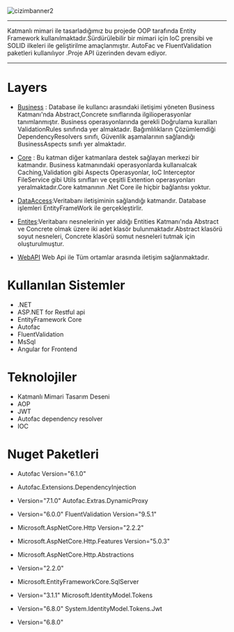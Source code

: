 ![cizimbanner2](https://raw.githubusercontent.com/furkanpasaoglu/githubImages/main/Yaz%C4%B1l%C4%B1m%20Geli%C5%9Ftirici%20Yeti%C5%9Ftirme%20kamp%C4%B1.png)

<hr>
Katmanlı mimari ile tasarladığımız bu projede OOP tarafında Entity Framework kullanılmaktadır.Sürdürülebilir bir mimari için IoC prensibi ve SOLID ilkeleri ile geliştirilme amaçlanmıştır. AutoFac ve FluentValidation paketleri kullanılıyor .Proje API üzerinden devam ediyor.
<hr>

# Layers

- [Business](https://github.com/mvolkanaslan/ReCapProject/tree/master/Business)
  : Database ile kullancı arasındaki iletişimi
  yöneten Business Katmanı'nda Abstract,Concrete
  sınıflarında ilgilioperasyonlar tanımlanmıştır.
  Business operasyonlarında gerekli Doğrulama
  kuralları ValidationRules sınıfında yer
  almaktadır. Bağımlılıkların Çözümlemdiği
  DependencyResolvers sınıfı, Güvenlik
  aşamalarının sağlandığı BusinessAspects sınıfı
  yer almaktadır.

- [Core](https://github.com/mvolkanaslan/ReCapProject/tree/master/Core)
  : Bu katman diğer katmanlara destek sağlayan
  merkezi bir katmandır. Business katmanındaki
  operasyonlarda kullanıalcak Caching,Validation
  gibi Aspects Operasyonlar, IoC Interceptor
  FileService gibi Utils sınıfları ve çeşitli
  Extention operasyonları yeralmaktadır.Core
  katmanının .Net Core ile hiçbir bağlantısı
  yoktur.
- [DataAccess](https://github.com/mvolkanaslan/ReCapProject/tree/master/DataAccesss):Veritabanı
  iletişiminin sağlandığı katmandır. Database
  işlemleri EntityFrameWork ile gerçekleştirlir.
- [Entites](https://github.com/mvolkanaslan/ReCapProject/tree/master/Entities):Veritabanı
  nesnelerinin yer aldığı Entities Katmanı'nda
  Abstract ve Concrete olmak üzere iki adet klasör
  bulunmaktadır.Abstract klasörü soyut nesneleri,
  Concrete klasörü somut nesneleri tutmak için
  oluşturulmuştur.
- [WebAPI](https://github.com/mvolkanaslan/ReCapProject/tree/master/WebAPI)
  Web Api ile Tüm ortamlar arasında iletişim
  sağlanmaktadır.

# Kullanılan Sistemler

- .NET
- ASP.NET for Restful api
- EntityFramework Core
- Autofac
- FluentValidation
- MsSql
- Angular for Frontend

# Teknolojiler

- Katmanlı Mimari Tasarım Deseni
- AOP
- JWT
- Autofac dependency resolver
- IOC

# Nuget Paketleri

- Autofac Version="6.1.0"

- Autofac.Extensions.DependencyInjection

- Version="7.1.0" Autofac.Extras.DynamicProxy

- Version="6.0.0" FluentValidation Version="9.5.1"

- Microsoft.AspNetCore.Http Version="2.2.2"

- Microsoft.AspNetCore.Http.Features Version="5.0.3"

- Microsoft.AspNetCore.Http.Abstractions

- Version="2.2.0"

- Microsoft.EntityFrameworkCore.SqlServer

- Version="3.1.1" Microsoft.IdentityModel.Tokens

- Version="6.8.0" System.IdentityModel.Tokens.Jwt

- Version="6.8.0"
